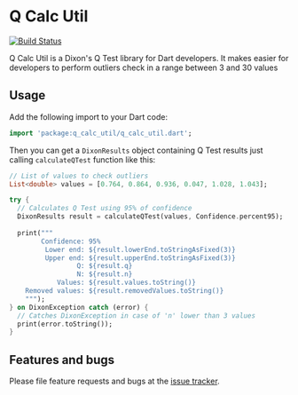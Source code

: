 # Q Calc Util

<!-- badges -->
[![Build Status](https://travis-ci.org/ChemisTechlabs/q_calc_util.svg?branch=master)](https://travis-ci.org/ChemisTechlabs/q_calc_util)

Q Calc Util is a Dixon's Q Test library for Dart developers. It makes 
easier for developers to perform outliers check in a range between 3 and 30 values

## Usage

Add the following import to your Dart code:
```dart
import 'package:q_calc_util/q_calc_util.dart';
``` 

Then you can get a `DixonResults` object containing Q Test results just calling 
`calculateQTest` function like this:

```dart
// List of values to check outliers
List<double> values = [0.764, 0.864, 0.936, 0.047, 1.028, 1.043];

try {
  // Calculates Q Test using 95% of confidence
  DixonResults result = calculateQTest(values, Confidence.percent95);
  
  print("""
        Confidence: 95%
         Lower end: ${result.lowerEnd.toStringAsFixed(3)}
         Upper end: ${result.upperEnd.toStringAsFixed(3)}
                 Q: ${result.q}
                 N: ${result.n}
            Values: ${result.values.toString()}
    Removed values: ${result.removedValues.toString()}
    """);
} on DixonException catch (error) {
  // Catches DixonException in case of 'n' lower than 3 values
  print(error.toString());
}
```
## Features and bugs

Please file feature requests and bugs at the [issue tracker][tracker].

[tracker]: https://github.com/ChemisTechlabs/q_calc_util/issues
